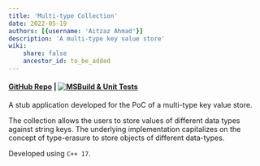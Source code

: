 ```yaml
---
title: 'Multi-type Collection'
date: 2022-05-19
authors: [{username: 'Aitzaz Ahmad'}]
description: 'A multi-type key value store'
wiki:
    share: false
    ancestor_id: to_be_added
---
```


#### [GitHub Repo](https://github.com/aitzaz-ahmad/multitype-collection) | [![MSBuild & Unit Tests](https://github.com/aitzaz-ahmad/multitype-collection/actions/workflows/msbuild.yml/badge.svg)](https://github.com/aitzaz-ahmad/multitype-collection/actions/workflows/msbuild.yml)

A stub application developed for the PoC of a multi-type key value store.

The collection allows the users to store values of different data types against string keys. The underlying implementation capitalizes on the concept of type-erasure to store objects of different data-types.

Developed using `C++ 17`.

